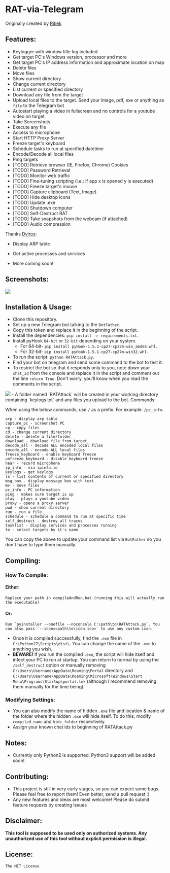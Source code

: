 # RAT-via-Telegram

Originally created by <a href="http://github.com/Ritiek">Ritiek</a>
## Features:

- Keylogger with window title log included
- Get target PC's Windows version, processor and more
- Get target PC's IP address information and approximate location on map
- Delete files
- Move files
- Show current directory 
- Change current directory 
- List current or specified directory 
- Download any file from the target
- Upload local files to the target. Send your image, pdf, exe or anything as `file` to the Telegram bot
- Autostart playing a video in fullscreen and no controls for a youtube video on target
- Take Screenshots
- Execute any file
- Access to microphone 
- Start HTTP Proxy Server
- Freeze target's keyboard
- Schedule tasks to run at specified datetime
- Encode/Decode all local files
- Ping targets
- [TODO] Retrieve browser (IE, Firefox, Chrome) Cookies
- [TODO] Password Retrieval
- [TODO] Monitor web traffic
- [TODO] Fine-tuning scripting (i.e.: if app x is opened y is executed)
- [TODO] Freeze target's mouse
- [TODO] Capture clipboard (Text, Image)
- [TODO] Hide desktop icons
- [TODO] Update .exe
- [TODO] Shutdown computer
- [TODO] Self-Destruct RAT 
- [TODO] Take snapshots from the webcam (if attached)
- [TODO] Audio compression

 Thanks <a href="http://github.com/Dviros">Dviros</a>:
- Display ARP table 
- Get active processes and services

- More coming soon!

## Screenshots:

<img src="http://i.imgur.com/I5nzrbz.jpg">

## Installation & Usage:

- Clone this repository.
- Set up a new Telegram bot talking to the `BotFather`.
- Copy this token and replace it in the beginning of the script.
- Install the dependencies: `pip install -r requirements.txt`.
- Install pyHook `64-bit` or `32-bit` depending on your system.
    - For 64-bit- `pip install pyHook-1.5.1-cp27-cp27m-win_amd64.whl`.
    - For 32-bit- `pip install pyHook-1.5.1-cp27-cp27m-win32.whl`.
- To run the script: `python RATAttack.py`.
- Find your bot on telegram and send some command to the bot to test it.
- To restrict the bot so that it responds only to you, note down your `chat_id` from the console and replace it in the script and comment out the line `return True`. Don't worry, you'll know when you read the comments in the script.
<img src="http://i.imgur.com/XKARtrp.png">
- A folder named `RATAttack` will be created in your working directory containing `keylogs.txt` and any files you upload to the bot.
Commands:

When using the below commands; use `/` as a prefix. For example: `/pc_info`.

```
arp - display arp table
capture_pc - screenshot PC
cp - copy files
cd - change current directory
delete - delete a file/folder
download - download file from target
decode_all - decode ALL encoded local files
encode_all - encode ALL local files
freeze_keyboard - enable keyboard freeze
unfreeze_keyboard - disable keyboard freeze
hear - record microphone
ip_info - via ipinfo.io
keylogs - get keylogs
ls - list contents of current or specified directory
msg_box - display message box with text
mv - move files
pc_info - PC information
ping - makes sure target is up
play - plays a youtube video
proxy - opens a proxy server
pwd - show current directory
run - run a file
schedule - schedule a command to run at specific time
self_destruct - destroy all traces
tasklist - display services and processes running
to - select targets by it's name
```

You can copy the above to update your command list via `BotFather` so you don't have to type them manually.

## Compiling:

### How To Compile:
#### Either:
	Replace your path in compileAndRun.bat (running this will actually run the executable)
#### Or:
	Run `pyinstaller --onefile --noconsole C:\path\to\RATAttack.py`. You can also pass `--icon=<path\to\icon.ico>` to use any custom icon.
- Once it is compiled successfully, find the `.exe` file in `C:\Python27\Scripts\dist\`. You can change the name of the `.exe` to anything you wish.
- **BEWARE!** If you run the compiled `.exe`, the script will hide itself and infect your PC to run at startup. You can return to normal by using the `/self_destruct` option or manually removing `C:\Users\Username\AppData\Roaming\Portal` directory and `C:\Users\Username\AppData\Roaming\Microsoft\Windows\Start Menu\Programs\Startup\portal.lnk` (although I recommend removing them manually for the time being).

### Modifying Settings:

- You can also modify the name of hidden `.exe` file and location & name of the folder where the hidden `.exe` will hide itself. To do this; modify `compiled_name` and `hide_folder` respectively.
- Assign your known chat ids to beginning of RATAttack.py

## Notes:

- Currently only Python2 is supported. Python3 support will be added soon!

## Contributing:

- This project is still in very early stages, so you can expect some bugs. Please feel free to report them! Even better, send a pull request :)
- Any new features and ideas are most welcome! Please do submit feature requests by creating Issues

## Disclaimer:

**This tool is supposed to be used only on authorized systems. Any unauthorized use of this tool without explicit permission is illegal.**

## License:

`The MIT License`
